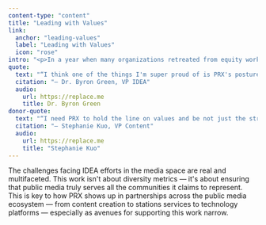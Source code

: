 ```yaml
---
content-type: "content"
title: "Leading with Values"
link:
  anchor: "leading-values"
  label: "Leading with Values"
  icon: "rose"
intro: "<p>In a year when many organizations retreated from equity work under external pressures, PRX made a different choice. We continue to lean into the values that underscore the best aspirations of public media — to reflect the full American public. PRX is a pillar for Inclusion, Diversity, Equity and Accessibility (IDEA) efforts in public media across the country — supporting a cohort of professionals who often find themselves as the only person focused on equity work in their organizations. With PRX leadership, these practitioners are sharing expertise, resources, and moral support, leveraging their collective knowledge to strengthen equity work nationwide.</p>"
quote:
  text: "“I think one of the things I'm super proud of is PRX's posture towards the conversation about DEI. We are still committed to our IDEA pursuits and we want to lean in. Like, we're going to continue to forge on boldly saying that we still believe in inclusion, diversity, equity, and accessibility very loudly.”"
  citation: "— Dr. Byron Green, VP IDEA"
  audio:
    url: https://replace.me
    title: Dr. Byron Green
donor-quote:
  text: "“I need PRX to hold the line on values and be not just the strength, but the safety of the system as well.”"
  citation: "— Stephanie Kuo, VP Content"
  audio:
    url: https://replace.me
    title: "Stephanie Kuo"
---
```


The challenges facing IDEA efforts in the media space are real and multifaceted. This work isn't about diversity metrics — it's about ensuring that public media truly serves all the communities it claims to represent. This is key to how PRX shows up in partnerships across the public media ecosystem — from content creation to stations services to technology platforms — especially as avenues for supporting this work narrow.
